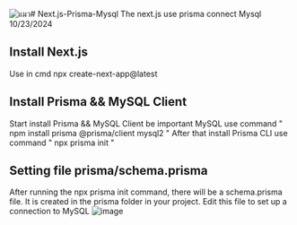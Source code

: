 ![แมว](https://github.com/user-attachments/assets/5693071d-924e-43f4-a227-f3c57f9841a8)# Next.js-Prisma-Mysql
The next.js use prisma connect Mysql 10/23/2024

## Install Next.js
Use in cmd npx create-next-app@latest

## Install Prisma && MySQL Client
Start install Prisma && MySQL Client be important MySQL 
use command " npm install prisma @prisma/client mysql2 "
After that install Prisma CLI
use command " npx prisma init "

## Setting file prisma/schema.prisma
After running the npx prisma init command, there will be a schema.prisma file. It is created in the prisma folder in your project. Edit this file to set up a connection to MySQL
![image](https://github.com/user-attachments/assets/661570c5-12ed-4d59-a153-e823f0e2dfe6)

